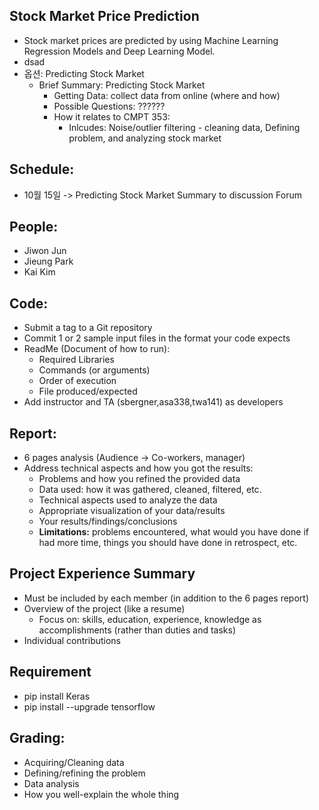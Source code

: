 ## Stock Market Price Prediction
 - Stock market prices are predicted by using Machine Learning Regression Models and Deep Learning Model.
  - dsad
 - 옵션: Predicting Stock Market
    - Brief Summary: Predicting Stock Market
        - Getting Data: collect data from online (where and how)
        - Possible Questions: ?????? 
        - How it relates to CMPT 353: 
            - Inlcudes: Noise/outlier filtering - cleaning data, Defining problem, and analyzing stock market 

## Schedule:
 - 10월 15일 -> Predicting Stock Market Summary to discussion Forum

## People:
 - Jiwon Jun
 - Jieung Park
 - Kai Kim

## Code:
 - Submit a tag to a Git repository
 - Commit 1 or 2 sample input files in the format your code expects
 - ReadMe (Document of how to run):
    - Required Libraries
    - Commands (or arguments)
    - Order of execution
    - File produced/expected
 - Add instructor and TA (sbergner,asa338,twa141) as developers

## Report:
 - 6 pages analysis (Audience -> Co-workers, manager)
 - Address technical aspects and how you got the results:
      - Problems and how you refined the provided data
      - Data used: how it was gathered, cleaned, filtered, etc.
      - Technical aspects used to analyze the data
      - Appropriate visualization of your data/results
      - Your results/findings/conclusions
      - **Limitations:** problems encountered, what would you have done if had more time, things you should have done in retrospect, etc.

## Project Experience Summary
 - Must be included by each member (in addition to the 6 pages report)
 - Overview of the project (like a resume)
      - Focus on: skills, education, experience, knowledge as accomplishments (rather than duties and tasks)
 - Individual contributions
   
## Requirement
 - pip install Keras
 - pip install --upgrade tensorflow
 
## Grading:
 - Acquiring/Cleaning data
 - Defining/refining the problem
 - Data analysis
 - How you well-explain the whole thing
